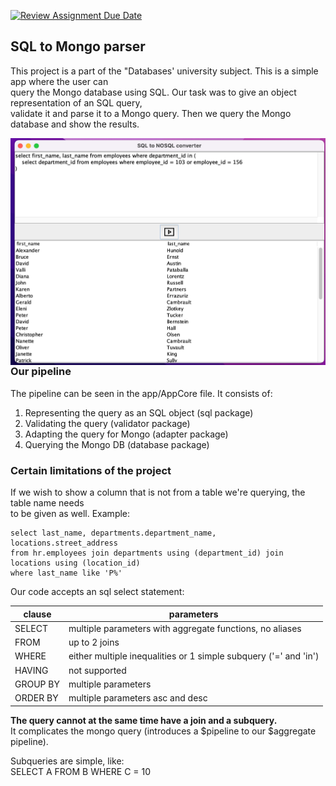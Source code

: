 [![Review Assignment Due Date](https://classroom.github.com/assets/deadline-readme-button-8d59dc4de5201274e310e4c54b9627a8934c3b88527886e3b421487c677d23eb.svg)](https://classroom.github.com/a/6hx3LrEQ)

## SQL to Mongo parser

This project is a part of the "Databases' university subject. This is a simple app where the user can \
query the Mongo database using SQL. Our task was to give an object  representation of an SQL query, \
validate it and parse it to a Mongo query. Then we query the Mongo database and show the results.

<img src="src/main/resources/images/db_app.png"
alt="Sql to Mongo parser"
style="float: left; margin-right: 10px;" />

### Our pipeline

The pipeline can be seen in the app/AppCore file. It consists of: 
1. Representing the query as an SQL object (sql package) 
2. Validating the query (validator package) 
3. Adapting the query for Mongo (adapter package) 
4. Querying the Mongo DB (database package)

### Certain limitations of the project

If we wish to show a column that is not from a table we're querying, the table name needs \
to be given as well. Example:
```
select last_name, departments.department_name, locations.street_address 
from hr.employees join departments using (department_id) join locations using (location_id)
where last_name like 'P%'
```

Our code accepts an sql select statement: 

| clause   | parameters                                                       |
|----------|------------------------------------------------------------------|
| SELECT   | multiple parameters with aggregate functions, no aliases         |
 | FROM     | up to 2 joins                                                    |
 | WHERE    | either multiple inequalities or 1 simple subquery ('=' and 'in') |
 | HAVING   | not supported                                                    |
| GROUP BY | multiple parameters                                              |
| ORDER BY | multiple parameters asc and desc                                 |

 **The query cannot at the same time have a join and a subquery.** \
 It complicates the mongo query (introduces a $pipeline to our $aggregate pipeline). 

Subqueries are simple, like: \
SELECT A FROM B WHERE C = 10

